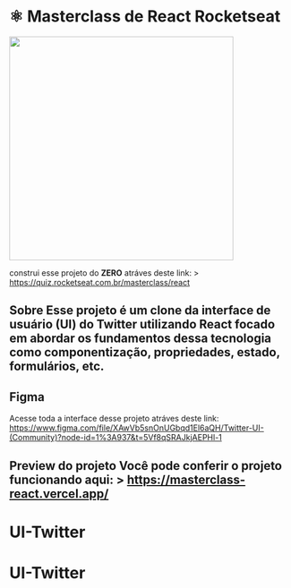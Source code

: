 # ⚛️ Masterclass de React Rocketseat

<img width="400" src="https://user-images.githubusercontent.com/2254731/219364698-e4281309-b996-4de9-8aa7-8db5df9370ba.png" />

construi esse projeto do **ZERO** atráves deste link: > https://quiz.rocketseat.com.br/masterclass/react

## Sobre Esse projeto é um clone da interface de usuário (UI) do Twitter utilizando React focado em abordar os fundamentos dessa tecnologia como componentização, propriedades, estado, formulários, etc.

## Figma

Acesse toda a interface desse projeto atráves deste link: https://www.figma.com/file/XAwVb5snOnUGbqd1El6aQH/Twitter-UI-(Community)?node-id=1%3A937&t=5Vf8qSRAJkjAEPHl-1

## Preview do projeto Você pode conferir o projeto funcionando aqui: > https://masterclass-react.vercel.app/

# UI-Twitter
# UI-Twitter
